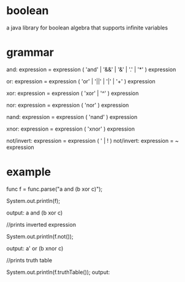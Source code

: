 # boolean

a java library for boolean algebra that supports infinite variables

# grammar

and: expression = expression ( 'and' | '&&' | '&' | '.' | '\*' ) expression

or: expression = expression ( 'or' | '||' | '|' | '+' ) expression

xor: expression = expression ( 'xor' | '^' ) expression

nor: expression = expression ( 'nor' ) expression

nand: expression = expression ( 'nand' ) expression

xnor: expression = expression ( 'xnor' ) expression

not/invert: expression = expression ( ' | ! )
not/invert: expression = ~ expression

# example

func f = func.parse("a and (b xor c)");

System.out.println(f);

output: a and (b xor c)

//prints inverted expression

System.out.println(f.not());

output: a' or (b xnor c)

//prints truth table

System.out.println(f.truthTable());
output:

